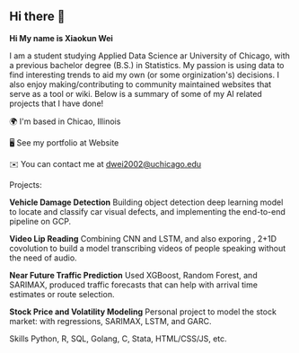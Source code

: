 ## Hi there 👋
**Hi My name is Xiaokun Wei**

I am a student studying Applied Data Science ar University of Chicago, with a previous bachelor degree (B.S.) in Statistics. My passion is using data to find interesting trends to aid my own (or some orginization's) decisions. I also enjoy making/contributing to community maintained websites that serve as a tool or wiki. Below is a summary of some of my AI related projects that I have done!


🌍  I'm based in Chicao, Illinois

🖥️  See my portfolio at Website

✉️  You can contact me at dwei2002@uchicago.edu

Projects:

**Vehicle Damage Detection**
Building object detection deep learning model to locate and classify car visual defects, and implementing the end-to-end pipeline on GCP.

**Video Lip Reading**
Combining CNN and LSTM, and also exporing , 2+1D covolution to build a model transcribing videos of people speaking without the need of audio.

**Near Future Traffic Prediction**
Used XGBoost, Random Forest, and SARIMAX, produced traffic forecasts that can help with arrival time estimates or route selection.

**Stock Price and Volatility Modeling**
Personal project to model the stock market: with regressions, SARIMAX, LSTM, and GARC.


Skills
Python, R, SQL, Golang, C, Stata, HTML/CSS/JS, etc.

